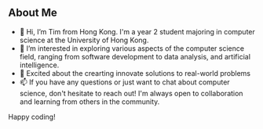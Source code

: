 ## About Me
- 👋 Hi, I’m Tim from Hong Kong. I'm a year 2 student majoring in computer science at the University of Hong Kong.
- 👀 I’m interested in exploring various aspects of the computer science field, ranging from software development to data analysis, and artificial intelligence.
- 🤖 Excited about the crearting innovate solutions to real-world problems
- 📫 If you have any questions or just want to chat about computer science, don't hesitate to reach out! I'm always open to collaboration and learning from others in the community.

Happy coding!

<!---
Tim0308/Tim0308 is a ✨ special ✨ repository because its `README.md` (this file) appears on your GitHub profile.
You can click the Preview link to take a look at your changes.
--->

